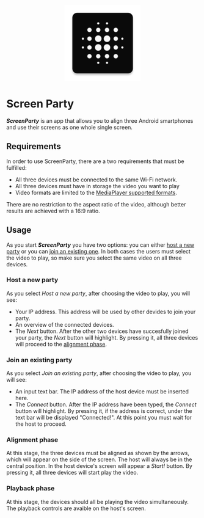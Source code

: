 <p align="center">
  <img width="200" height="200" src="app/src/main/res/mipmap-xxxhdpi/ic_launcher.png">
</p>

# Screen Party

**_ScreenParty_** is an app that allows you to align three Android smartphones and use their screens as one whole single screen.

## Requirements
In order to use ScreenParty, there are a two requirements that must be fulfilled:

  * All three devices must be connected to the same Wi-Fi network.
  * All three devices must have in storage the video you want to play
  * Video formats are limited to the [MediaPlayer supported formats](https://developer.android.com/guide/topics/media/media-formats#video-codecs).

There are no restriction to the aspect ratio of the video, although better results are achieved with a 16:9 ratio.
## Usage
As you start **_ScreenParty_** you have two options: you can either [host a new party](#host_a_new_party) or you can [join an existing one](#join_an_existing_party).
In both cases the users must select the video to play, so make sure you select the same video on all three devices.

### Host a new party
As you select _Host a new party_, after choosing the video to play, you will see:
  * Your IP address. This address will be used by other devides to join your party.
  * An overview of the connected devices.
  * The _Next_ button.
After the other two devices have succesfully joined your party, the _Next_ button will highlight. By pressing it, all three devices will proceed to the [alignment phase](#alignment_phase).

### Join an existing party
As you select _Join an existing party_, after choosing the video to play, you will see:
  * An input text bar. The IP address of the host device must be inserted here.
  * The _Connect_ button.
After the IP address have been typed, the _Connect_ button will highlight. By pressing it, if the address is correct, under the text bar will be displayed "Connected!". 
At this point you must wait for the host to proceed.

### Alignment phase
At this stage, the three devices must be aligned as shown by the arrows, which will appear on the side of the screen. The host will always be in the central position. In the host device's screen will appear a _Start!_ button. By pressing it, all three devices will start play the video.

### Playback phase
At this stage, the devices should all be playing the video simultaneously. The playback controls are avaible on the host's screen.
